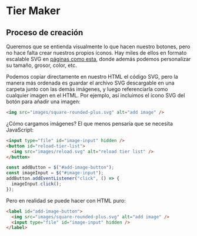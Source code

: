 # Tier Maker

## Proceso de creación

Queremos que se entienda visualmente lo que hacen nuestro botones, pero no hace falta crear nuestros propios íconos. Hay miles de ellos en formato escalable SVG en [páginas como esta](https://tabler.io/icons), donde además podemos personalizar su tamaño, grosor, color, etc.

Podemos copiar directamente en nuestro HTML el código SVG, pero la manera más ordenada es guardar el archivo SVG descargable en una carpeta junto con las demás imágenes, y luego referenciarla como cualquier imagen en el HTML. Por ejemplo, así incluimos el ícono SVG del botón para añadir una imagen:

```html
<img src="images/square-rounded-plus.svg" alt="add image" />
```

¿Cómo cargamos imágenes? El que menos pensaría que se necesita JavaScript:

```html
<input type="file" id="image-input" hidden />
<button id="reload-tier-list">
  <img src="images/reload.svg" alt="reload tier list" />
</button>
```

```js
const addButton = $("#add-image-button");
const imageInput = $("#image-input");
addButton.addEventListener("click", () => {
  imageInput.click();
});
```

Pero en realidad se puede hacer con HTML puro:

```html
<label id="add-image-button">
  <img src="images/square-rounded-plus.svg" alt="add image" />
  <input type="file" id="image-input" hidden />
</label>
```
